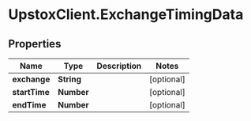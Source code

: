 # UpstoxClient.ExchangeTimingData

## Properties
Name | Type | Description | Notes
------------ | ------------- | ------------- | -------------
**exchange** | **String** |  | [optional] 
**startTime** | **Number** |  | [optional] 
**endTime** | **Number** |  | [optional] 
